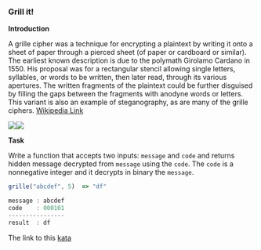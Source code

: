### Grill it!

**Introduction** 

A grille cipher was a technique for encrypting a plaintext by writing it onto a sheet of paper through a pierced sheet (of paper or cardboard or similar). The earliest known description is due to the polymath Girolamo Cardano in 1550. His proposal was for a rectangular stencil allowing single letters, syllables, or words to be written, then later read, through its various apertures. The written fragments of the plaintext could be further disguised by filling the gaps between the fragments with anodyne words or letters. This variant is also an example of steganography, as are many of the grille ciphers. [Wikipedia Link](https://en.wikipedia.org/wiki/Grille_(cryptography))

![](https://upload.wikimedia.org/wikipedia/commons/8/8a/Tangiers1.png)![](https://upload.wikimedia.org/wikipedia/commons/b/b9/Tangiers2.png) 

**Task**  

Write a function that accepts two inputs: `message` and `code` and returns hidden message decrypted from `message` using the `code`.
The `code` is a nonnegative integer and it decrypts in binary the `message`.
```javascript
grille("abcdef", 5)  => "df"

message : abcdef
code    : 000101
----------------
result  : df
```
The link to this [kata](https://www.codewars.com/kata/grill-it/javascript)

